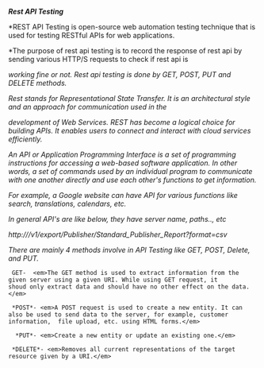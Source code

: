 
***Rest API Testing***

*REST API Testing is open-source web automation testing technique that is used for testing RESTful APIs for web applications. 

*The purpose of rest api testing is to record the response of rest api by sending various HTTP/S requests to check if rest api is 

*working fine or not. Rest api testing is done by GET, POST, PUT and DELETE methods.* 

*Rest stands for Representational State Transfer. It is an architectural style and an approach for communication used in the* 

*development of Web Services. REST has become a logical choice for building APIs. It enables users to connect and interact with cloud services efficiently.*

*An API or Application Programming Interface is a set of programming instructions for accessing a web-based software application.
In other words, a set of commands used by an individual program to communicate with one another directly and use each other's functions to get information.*

*For example, a Google website can have API for various functions like search, translations, calendars, etc.*

*In general API's are like below, they have server name, paths.., etc*

*http://<server name>/v1/export/Publisher/Standard_Publisher_Report?format=csv*
  

  <em>There are mainly 4 methods involve in API Testing like GET, POST, Delete, and PUT.</em> 

  
     GET-  <em>The GET method is used to extract information from the given server using a given URI. While using GET request, it                     shoud only extract data and should have no other effect on the data.</em>

     *POST*- <em>A POST request is used to create a new entity. It can also be used to send data to the server, for example, customer                  information,  file upload, etc. using HTML forms.</em>

      *PUT*- <em>Create a new entity or update an existing one.</em>

     *DELETE*- <em>Removes all current representations of the target resource given by a URI.</em>
